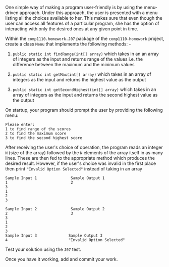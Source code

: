 One simple way of making a program user-friendly is by using the menu-driven approach.
Under this approach, the user is presented with a menu listing all the choices available
to her. This makes sure that even though the user can access all features of a particular program, she
has the option of interacting with only the desired ones at any given point in time.

Within the `comp1110.homework.J07` package of the `comp1110-homework` project,
create a class `Menu` that implements the following methods: -

1. `public static int findRange(int[] array)` which takes in an an array of integers as the input
and returns range of the values i.e. the difference between the maximum and the minimum values

2. `public static int getMax(int[] array)` which takes in an array of integers as the input
and returns the highest value as the output

3. `public static int getSecondHighest(int[] array)` which takes in an array of integers as the input 
and returns the second highest value as the output


On startup, your program should prompt the user by providing the following menu:

    Please enter:
    1 to find range of the scores
    2 to find the maximum score
    3 to find the second highest score
    
After receiving the user's choice of operation, the program reads an integer `N` (size of the array)
followed by the `N` elements of the array itself in as many lines. These are then fed to the appropriate
method which produces the desired result. However, if the user's choice was invalid in the first place
then print `"Invalid Option Selected"` instead of taking in an array

    Sample Input 1               Sample Output 1
    1                            2
    3
    1
    2
    3             
         
    Sample Input 2               Sample Output 2
    2                            3
    3
    1
    2
    3
    Sample Input 3              Sample Output 3
    4                           "Invalid Option Selected"
    
    
Test your solution using the `J07` test.

Once you have it working, add and commit your work.
